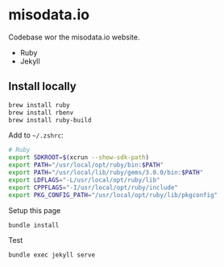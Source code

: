 # misodata.io

Codebase wor the misodata.io website.

- Ruby
- Jekyll


## Install locally

```zsh
brew install ruby
brew install rbenv 
brew install ruby-build
```

Add to `~/.zshrc`:
```bash
# Ruby
export SDKROOT=$(xcrun --show-sdk-path)
export PATH="/usr/local/opt/ruby/bin:$PATH"
export PATH="/usr/local/lib/ruby/gems/3.0.0/bin:$PATH"
export LDFLAGS="-L/usr/local/opt/ruby/lib"
export CPPFLAGS="-I/usr/local/opt/ruby/include"
export PKG_CONFIG_PATH="/usr/local/opt/ruby/lib/pkgconfig"
```

Setup this page

```zsh
bundle install
```

Test

```zsh
bundle exec jekyll serve
```


